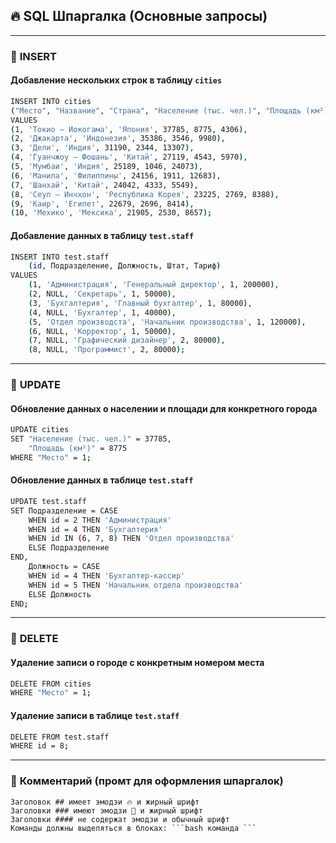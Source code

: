 ## 🔥 **SQL Шпаргалка (Основные запросы)**

---

### 📂 **INSERT**

#### Добавление нескольких строк в таблицу `cities`
```bash
INSERT INTO cities
("Место", "Название", "Страна", "Население (тыс. чел.)", "Площадь (км²)", "Плотность населения (чел./км²)")
VALUES
(1, 'Токио – Иокогама', 'Япония', 37785, 8775, 4306),
(2, 'Джакарта', 'Индонезия', 35386, 3546, 9980),
(3, 'Дели', 'Индия', 31190, 2344, 13307),
(4, 'Гуанчжоу – Фошань', 'Китай', 27119, 4543, 5970),
(5, 'Мумбаи', 'Индия', 25189, 1046, 24073),
(6, 'Манила', 'Филиппины', 24156, 1911, 12683),
(7, 'Шанхай', 'Китай', 24042, 4333, 5549),
(8, 'Сеул – Инчхон', 'Республика Корея', 23225, 2769, 8388),
(9, 'Каир', 'Египет', 22679, 2696, 8414),
(10, 'Мехико', 'Мексика', 21905, 2530, 8657);
```

#### Добавление данных в таблицу `test.staff`
```bash
INSERT INTO test.staff
	(id, Подразделение, Должность, Штат, Тариф)
VALUES
	(1, 'Администрация', 'Генеральный директор', 1, 200000),
	(2, NULL, 'Секретарь', 1, 50000),
	(3, 'Бухгалтерия', 'Главный бухгалтер', 1, 80000),
	(4, NULL, 'Бухгалтер', 1, 40000),
	(5, 'Отдел производста', 'Начальник производства', 1, 120000),
	(6, NULL, 'Корректор', 1, 50000),
	(7, NULL, 'Графический дизайнер', 2, 80000),
	(8, NULL, 'Программист', 2, 80000);
```

---

### 📂 **UPDATE**

#### Обновление данных о населении и площади для конкретного города
```bash
UPDATE cities
SET "Население (тыс. чел.)" = 37785,
    "Площадь (км²)" = 8775
WHERE "Место" = 1;
```

#### Обновление данных в таблице `test.staff`
```bash
UPDATE test.staff
SET Подразделение = CASE
	WHEN id = 2 THEN 'Администрация'
	WHEN id = 4 THEN 'Бухгалтерия'
	WHEN id IN (6, 7, 8) THEN 'Отдел производства'
	ELSE Подразделение
END,
	Должность = CASE
	WHEN id = 4 THEN 'Бухгалтер-кассир'
	WHEN id = 5 THEN 'Начальник отдела производства'
	ELSE Должность
END;
```

---

### 📂 **DELETE**

#### Удаление записи о городе с конкретным номером места
```bash
DELETE FROM cities
WHERE "Место" = 1;
```

#### Удаление записи в таблице `test.staff`
```bash
DELETE FROM test.staff
WHERE id = 8;
```

---

### 📂 **Комментарий (промт для оформления шпаргалок)**

```
Заголовок ## имеет эмодзи 🔥 и жирный шрифт  
Заголовки ### имеют эмодзи 📂 и жирный шрифт  
Заголовки #### не содержат эмодзи и обычный шрифт  
Команды должны выделяться в блоках: ```bash команда ```
```
